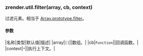 ---
---

### zrender.util.filter(array, cb, context)

过滤元素。相当于 [Array.prototype.filter](https://developer.mozilla.org/en-US/docs/Web/JavaScript/Reference/Global_Objects/Array/filter)。

#### 参数

|名称|类型|默认值|描述|
|array|`[]`||数组。|
|cb|`Function`||回调函数。|
|context|`*`||执行上下文。|
